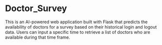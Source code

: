 # Doctor_Survey
This is an AI-powered web application built with Flask that predicts the availability of doctors for a survey based on their historical login and logout data. Users can input a specific time to retrieve a list of doctors who are available during that time frame.
